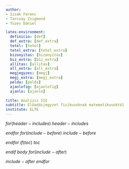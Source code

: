 ```yaml
---
author:
- Izsák Ferenc
- Tarcsay Zsigmond
- Tüzes Dániel

latex-environment:
  definicio: [def]
  def_extra: [def_extra]
  tetel: [tetel]
  tetel_extra: [tetel_extra]
  bizonyitas: [bizonyitas]
  biz_extra: [biz_extra]
  allitas: [allitas]
  all_extra: [all_extra]
  megjegyzes: [megj]
  megj_extra: [megj_extra]
  pelda: [pelda]
  ajanlofig: [ajanlofig]
  ajanlo: [ajanlo]
  
title: Analízis III
subtitle: Előadásjegyzet fizikusoknak matematikusoktól
institute: ELTE
---
```


$for(header-includes)$
$header-includes$

$endfor$
$for(include-before)$
$include-before$

$endfor$
$if(toc)$
$toc$

$endif$
$body$
$for(include-after)$

$include-after$
$endfor$
